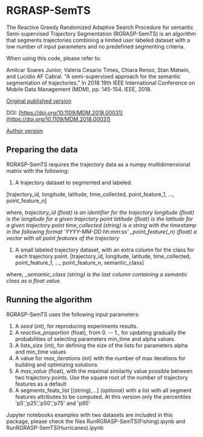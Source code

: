 # RGRASP-SemTS

The Reactive Greedy Randomized Adaptive Search Procedure for semantic Semi-supervised Trajectory 
Segmentation (RGRASP-SemTS) is an algorithm that segments trajectories combining a limited user 
labeled dataset with a low number of input parameters and no predefined segmenting criteria.
    
When using this code, please refer to: 

Amilcar Soares Junior, Valeria Cesario Times, Chiara Renso, Stan Matwin, and Lucídio AF Cabral. 
"A semi-supervised approach for the semantic segmentation of trajectories." 
In 2018 19th IEEE International Conference on Mobile Data Management (MDM), pp. 145-154. IEEE, 2018.

[Original published version](https://ieeexplore.ieee.org/abstract/document/8411271/) 

DOI: [https://doi.org/10.1109/MDM.2018.00031](https://doi.org/10.1109/MDM.2018.00031)

[Author version](https://www.researchgate.net/publication/324841537_A_Semi-Supervised_Approach_for_the_Semantic_Segmentation_of_Trajectories)


## Preparing the data

RGRASP-SemTS requires the trajectory data as a numpy multidimensional matrix with the following: 

1. A trajectory dataset to segmented and labeled. 

\[trajectory_id, longitude, latitude, time_collected, point_feature_1, ..., point_feature_n\] 

where, 
	*_trajectory_id_ (float) is an identifier for the trajectory*
	*_longitude_ (float) is the longitude for a given trajectory point*
	*_latitude_ (float) is the latitude for a given trajectory point*
	*_time_collected_ (string) is a string with the timestamp in the 
		following format 'YYYY-MM-DD hh:mm:ss'*
	*_point_feature(_n) (float) a vector with all point features of the trajectory*

1.  A small labeled trajectory dataset, with an extra column for the class for each trajectory point.
\[trajectory_id, longitude, latitude, time_collected, point_feature_1, ..., point_feature_n, semantic_class\]

where, 
	*_semantic_class (string) is the last column containing a semantic class as a float value.*

## Running the algorithm 

RGRASP-SemTS uses the following input parameters: 

1. A _seed_ (int), for reproducing experiments results.
1. A _reactive_proportion_ (float), from 0. -- 1., for updating gradually the probabilities
   of selecting parameters min_time and alpha values. 
1. A lists_size (int), for defining the size of the lists for parameters alpha and min_time values
1. A value for _max_iterations_ (int) with the number of max iterations for building and optimizing solutions
1. A _max_value_ (float), with the maximal similarity value possible between two trajectory points. 
	Use the square root of the number of trajectory features as a default
1. A segments_feats_list \[(string),...\] *(optional)* with a list with all segment features attributes 
   to be computed. At this version only the percentiles \'p5\',\'p25\',\'p50\',\'p75\' and \'p95\' 

Jupyter notebooks examples with two datasets are included in this package, please check  the files RunRGRASP-SemTS(Fishing).ipynb and RunRGRASP-SemTS(Hurricanes).ipynb 
